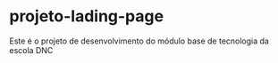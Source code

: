 # projeto-lading-page
Este é o projeto de desenvolvimento do módulo base de tecnologia da escola DNC
